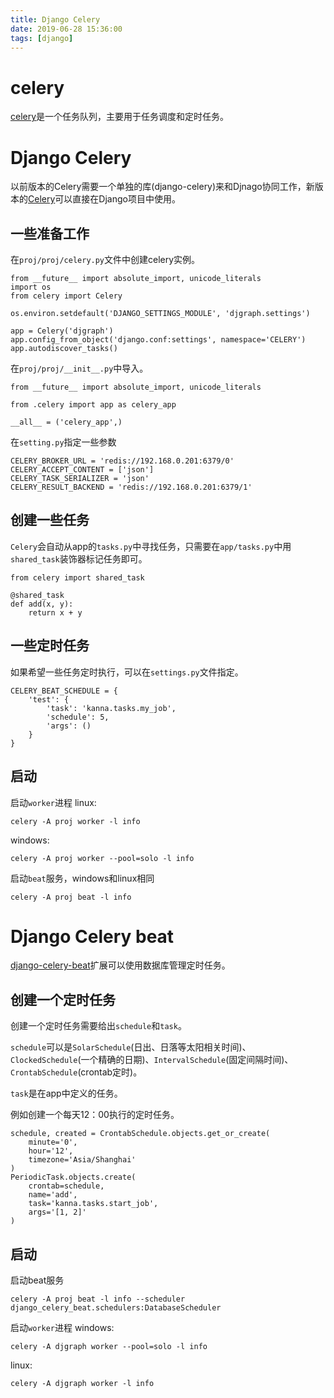 ```yaml
---
title: Django Celery
date: 2019-06-28 15:36:00
tags: [django]
---
```


# celery
[celery](http://docs.celeryproject.org/en/latest/index.html)是一个任务队列，主要用于任务调度和定时任务。

# Django Celery
以前版本的Celery需要一个单独的库(django-celery)来和Djnago协同工作，新版本的[Celery](http://docs.celeryproject.org/en/latest/django/first-steps-with-django.html)可以直接在Django项目中使用。

## 一些准备工作
在`proj/proj/celery.py`文件中创建celery实例。
```
from __future__ import absolute_import, unicode_literals
import os
from celery import Celery

os.environ.setdefault('DJANGO_SETTINGS_MODULE', 'djgraph.settings')

app = Celery('djgraph')
app.config_from_object('django.conf:settings', namespace='CELERY')
app.autodiscover_tasks()
```

在`proj/proj/__init__.py`中导入。
```
from __future__ import absolute_import, unicode_literals

from .celery import app as celery_app

__all__ = ('celery_app',)
```

在`setting.py`指定一些参数
```
CELERY_BROKER_URL = 'redis://192.168.0.201:6379/0'
CELERY_ACCEPT_CONTENT = ['json']
CELERY_TASK_SERIALIZER = 'json'
CELERY_RESULT_BACKEND = 'redis://192.168.0.201:6379/1'
```

## 创建一些任务
`Celery`会自动从app的`tasks.py`中寻找任务，只需要在`app/tasks.py`中用`shared_task`装饰器标记任务即可。
```
from celery import shared_task

@shared_task
def add(x, y):
    return x + y
```

## 一些定时任务
如果希望一些任务定时执行，可以在`settings.py`文件指定。
```
CELERY_BEAT_SCHEDULE = {
    'test': {
        'task': 'kanna.tasks.my_job',
        'schedule': 5,
        'args': ()
    }
}
```

## 启动
启动`worker`进程
linux:
```
celery -A proj worker -l info
```
windows:
```
celery -A proj worker --pool=solo -l info
```
启动`beat`服务，windows和linux相同
```
celery -A proj beat -l info
```

# Django Celery beat
[django-celery-beat](https://django-celery-beat.readthedocs.io/en/latest/index.html)扩展可以使用数据库管理定时任务。

## 创建一个定时任务
创建一个定时任务需要给出`schedule`和`task`。

`schedule`可以是`SolarSchedule`(日出、日落等太阳相关时间)、`ClockedSchedule`(一个精确的日期)、`IntervalSchedule`(固定间隔时间)、`CrontabSchedule`(crontab定时)。

`task`是在app中定义的任务。

例如创建一个每天12：00执行的定时任务。
```
schedule, created = CrontabSchedule.objects.get_or_create(
    minute='0',
    hour='12',
    timezone='Asia/Shanghai'
)
PeriodicTask.objects.create(
    crontab=schedule,
    name='add',
    task='kanna.tasks.start_job',
    args='[1, 2]'
)
```

## 启动
启动beat服务
```
celery -A proj beat -l info --scheduler django_celery_beat.schedulers:DatabaseScheduler
```
启动`worker`进程
windows:
```
celery -A djgraph worker --pool=solo -l info
```
linux:
```
celery -A djgraph worker -l info
```
